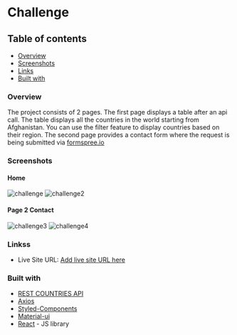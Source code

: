# Challenge 

## Table of contents 

- [Overview](#Overview)
- [Screenshots](#screenshots)
- [Links](#links)
- [Built with](#built-with)


### Overview

The project consists of 2 pages. The first page displays a table after an api call. The table displays all the countries in the world starting from Afghanistan. You can use the filter feature to display countries based on their region. The second page provides a contact form where the request is being submitted via [formspree.io](https://formspree.io)
   

### Screenshots

#### Home
![challenge](https://user-images.githubusercontent.com/20302651/116816194-a39fb280-ab69-11eb-9112-290a7922885b.png)
![challenge2](https://user-images.githubusercontent.com/20302651/116816226-b87c4600-ab69-11eb-9bcd-90af38fe3909.png)

#### Page 2 Contact
![challenge3](https://user-images.githubusercontent.com/20302651/116816238-bfa35400-ab69-11eb-8a3c-07efe1e72458.png)
![challenge4](https://user-images.githubusercontent.com/20302651/116816242-c336db00-ab69-11eb-88dc-4864347efe70.png)




### Linkss

- Live Site URL: [Add live site URL here](https://your-live-site-url.com)

### Built with

- [REST COUNTRIES API](https://restcountries.eu/)
- [Axios](https://github.com/axios/axios)
- [Styled-Components](https://styled-components.com/)
- [Material-ui](https://material-ui.com/)
- [React](https://reactjs.org/) - JS library



